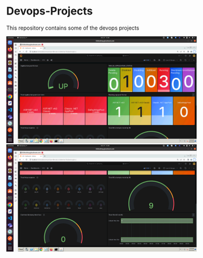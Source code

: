 # Devops-Projects
This repository contains some of the devops projects

<img src="first.png" alt="alternate_text" width="image_width" height="image_height">


<img src="second.png" alt="alternate_text" width="image_width" height="image_height">
